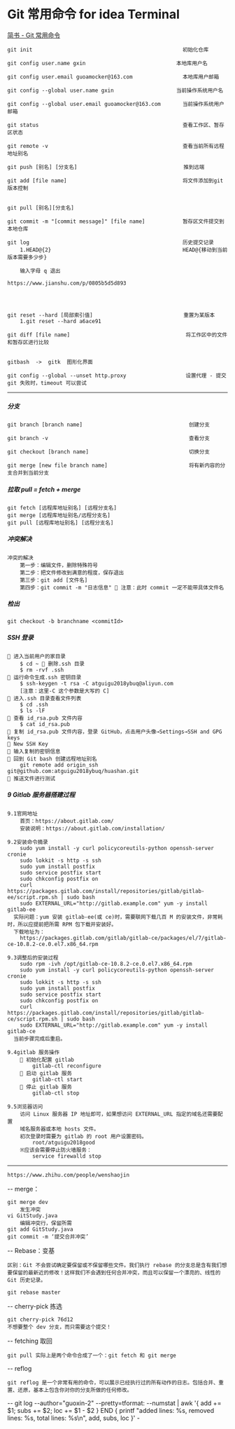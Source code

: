 # Git 常用命令 for idea Terminal


[简书 - Git 常用命令](https://www.jianshu.com/p/46ffff059092)

    git init                                                初始化仓库

    git config user.name gxin                             本地库用户名

    git config user.email guoamocker@163.com                本地库用户邮箱

    git config --global user.name gxin                    当前操作系统用户名

    git config --global user.email guoamocker@163.com       当前操作系统用户邮箱

    git status                                              查看工作区、暂存区状态

    git remote -v                                           查看当前所有远程地址别名

    git push [别名] [分支名]                                  推到远端

    git add [file name]                                     将文件添加到git版本控制


    git pull [别名][分支名]

    git commit -m "[commit message]" [file name]            暂存区文件提交到本地仓库

    git log                                                 历史提交记录
        1.HEAD@{2}                                          HEAD@{移动到当前版本需要多少步}

        输入字母 q 退出

    https://www.jianshu.com/p/0805b5d5d893




    git reset --hard [局部索引值]                             重置为某版本
        1.git reset --hard a6ace91

    git diff [file name]                                     将工作区中的文件和暂存区进行比较


    gitbash  ->  gitk  图形化界面

    git config --global --unset http.proxy                   设置代理 - 提交 git 失败时，timeout 可以尝试
----

##### 分支

    git branch [branch name]                                  创建分支

    git branch -v                                             查看分支

    git checkout [branch name]                                切换分支

    git merge [new file branch name]                          将有新内容的分支合并到当前分支

##### 拉取  pull = fetch + merge

    git fetch [远程库地址别名] [远程分支名]
    git merge [远程库地址别名/远程分支名]
    git pull [远程库地址别名] [远程分支名]

##### 冲突解决

    冲突的解决
        第一步：编辑文件，删除特殊符号
        第二步：把文件修改到满意的程度，保存退出
        第三步：git add [文件名]
        第四步：git commit -m "日志信息"  注意：此时 commit 一定不能带具体文件名


##### 检出

    git checkout -b branchname <commitId>


##### SSH 登录

     进入当前用户的家目录
        $ cd ~  删除.ssh 目录
        $ rm -rvf .ssh
     运行命令生成.ssh 密钥目录
        $ ssh-keygen -t rsa -C atguigu2018ybuq@aliyun.com
        [注意：这里-C 这个参数是大写的 C]
     进入.ssh 目录查看文件列表
        $ cd .ssh
        $ ls -lF
     查看 id_rsa.pub 文件内容
        $ cat id_rsa.pub
     复制 id_rsa.pub 文件内容，登录 GitHub，点击用户头像→Settings→SSH and GPG keys
     New SSH Key
     输入复制的密钥信息
     回到 Git bash 创建远程地址别名
        git remote add origin_ssh git@github.com:atguigu2018ybuq/huashan.git
     推送文件进行测试


##### 9 Gitlab 服务器搭建过程

    9.1官网地址
        首页：https://about.gitlab.com/
        安装说明：https://about.gitlab.com/installation/

    9.2安装命令摘录
        sudo yum install -y curl policycoreutils-python openssh-server cronie
        sudo lokkit -s http -s ssh
        sudo yum install postfix
        sudo service postfix start
        sudo chkconfig postfix on
        curl https://packages.gitlab.com/install/repositories/gitlab/gitlab-ee/script.rpm.sh | sudo bash
        sudo EXTERNAL_URL="http://gitlab.example.com" yum -y install gitlab-ee
      实际问题：yum 安装 gitlab-ee(或 ce)时，需要联网下载几百 M 的安装文件，非常耗时，所以应提前把所需 RPM 包下载并安装好。
      下载地址为：
        https://packages.gitlab.com/gitlab/gitlab-ce/packages/el/7/gitlab-ce-10.8.2-ce.0.el7.x86_64.rpm

    9.3调整后的安装过程
        sudo rpm -ivh /opt/gitlab-ce-10.8.2-ce.0.el7.x86_64.rpm
        sudo yum install -y curl policycoreutils-python openssh-server cronie
        sudo lokkit -s http -s ssh
        sudo yum install postfix
        sudo service postfix start
        sudo chkconfig postfix on
        curl https://packages.gitlab.com/install/repositories/gitlab/gitlab-ce/script.rpm.sh | sudo bash
        sudo EXTERNAL_URL="http://gitlab.example.com" yum -y install gitlab-ce
      当前步骤完成后重启。

    9.4gitlab 服务操作
         初始化配置 gitlab
            gitlab-ctl reconfigure
         启动 gitlab 服务
            gitlab-ctl start
         停止 gitlab 服务
            gitlab-ctl stop

    9.5浏览器访问
        访问 Linux 服务器 IP 地址即可，如果想访问 EXTERNAL_URL 指定的域名还需要配置
        域名服务器或本地 hosts 文件。
        初次登录时需要为 gitlab 的 root 用户设置密码。
            root/atguigu2018good
        ※应该会需要停止防火墙服务：
            service firewalld stop








--------------
    https://www.zhihu.com/people/wenshaojin

-- merge：

    git merge dev
        发生冲突
    vi GitStudy.java
        编辑冲突行，保留所需
    git add GitStudy.java
    git commit -m ‘提交合并冲突’



-- Rebase：变基

    区别：Git 不会尝试确定要保留或不保留哪些文件。我们执行 rebase 的分支总是含有我们想要保留的最新近的修改！这样我们不会遇到任何合并冲突，而且可以保留一个漂亮的、线性的 Git 历史记录。

    git rebase master







-- cherry-pick  拣选

    git cherry-pick 76d12
    不想要整个 dev 分支，而只需要这个提交！



-- fetching  取回

    git pull 实际上是两个命令合成了一个：git fetch 和 git merge

-- reflog

    git reflog 是一个非常有用的命令，可以展示已经执行过的所有动作的日志。包括合并、重置、还原，基本上包含你对你的分支所做的任何修改。





--
git log --author="guoxin-2" --pretty=tformat: --numstat | awk '{ add += $1; subs += $2; loc += $1 - $2 } END { printf "added lines: %s, removed lines: %s, total lines: %s\n", add, subs, loc }' -




















































































































